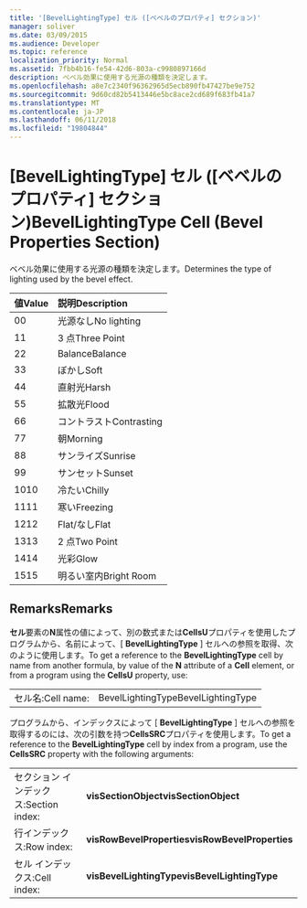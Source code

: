 ```yaml
---
title: '[BevelLightingType] セル ([ベベルのプロパティ] セクション)'
manager: soliver
ms.date: 03/09/2015
ms.audience: Developer
ms.topic: reference
localization_priority: Normal
ms.assetid: 7fbb4b16-fe54-42d6-803a-c9980897166d
description: ベベル効果に使用する光源の種類を決定します。
ms.openlocfilehash: a8e7c2340f96362965d5ecb890fb47427be9e752
ms.sourcegitcommit: 9d60cd82b5413446e5bc8ace2cd689f683fb41a7
ms.translationtype: MT
ms.contentlocale: ja-JP
ms.lasthandoff: 06/11/2018
ms.locfileid: "19804844"
---
```

# <a name="bevellightingtype-cell-bevel-properties-section"></a><span data-ttu-id="3596d-103">[BevelLightingType] セル ([ベベルのプロパティ] セクション)</span><span class="sxs-lookup"><span data-stu-id="3596d-103">BevelLightingType Cell (Bevel Properties Section)</span></span>

<span data-ttu-id="3596d-104">ベベル効果に使用する光源の種類を決定します。</span><span class="sxs-lookup"><span data-stu-id="3596d-104">Determines the type of lighting used by the bevel effect.</span></span>
  
|<span data-ttu-id="3596d-105">**値**</span><span class="sxs-lookup"><span data-stu-id="3596d-105">**Value**</span></span>|<span data-ttu-id="3596d-106">**説明**</span><span class="sxs-lookup"><span data-stu-id="3596d-106">**Description**</span></span>|
|:-----|:-----|
|<span data-ttu-id="3596d-107">0</span><span class="sxs-lookup"><span data-stu-id="3596d-107">0</span></span>  <br/> |<span data-ttu-id="3596d-108">光源なし</span><span class="sxs-lookup"><span data-stu-id="3596d-108">No lighting</span></span>  <br/> |
|<span data-ttu-id="3596d-109">1</span><span class="sxs-lookup"><span data-stu-id="3596d-109">1</span></span>  <br/> |<span data-ttu-id="3596d-110">3 点</span><span class="sxs-lookup"><span data-stu-id="3596d-110">Three Point</span></span>  <br/> |
|<span data-ttu-id="3596d-111">2</span><span class="sxs-lookup"><span data-stu-id="3596d-111">2</span></span>  <br/> |<span data-ttu-id="3596d-112">Balance</span><span class="sxs-lookup"><span data-stu-id="3596d-112">Balance</span></span>  <br/> |
|<span data-ttu-id="3596d-113">3</span><span class="sxs-lookup"><span data-stu-id="3596d-113">3</span></span>  <br/> |<span data-ttu-id="3596d-114">ぼかし</span><span class="sxs-lookup"><span data-stu-id="3596d-114">Soft</span></span>  <br/> |
|<span data-ttu-id="3596d-115">4</span><span class="sxs-lookup"><span data-stu-id="3596d-115">4</span></span>  <br/> |<span data-ttu-id="3596d-116">直射光</span><span class="sxs-lookup"><span data-stu-id="3596d-116">Harsh</span></span>  <br/> |
|<span data-ttu-id="3596d-117">5</span><span class="sxs-lookup"><span data-stu-id="3596d-117">5</span></span>  <br/> |<span data-ttu-id="3596d-118">拡散光</span><span class="sxs-lookup"><span data-stu-id="3596d-118">Flood</span></span>  <br/> |
|<span data-ttu-id="3596d-119">6</span><span class="sxs-lookup"><span data-stu-id="3596d-119">6</span></span>  <br/> |<span data-ttu-id="3596d-120">コントラスト</span><span class="sxs-lookup"><span data-stu-id="3596d-120">Contrasting</span></span>  <br/> |
|<span data-ttu-id="3596d-121">7</span><span class="sxs-lookup"><span data-stu-id="3596d-121">7</span></span>  <br/> |<span data-ttu-id="3596d-122">朝</span><span class="sxs-lookup"><span data-stu-id="3596d-122">Morning</span></span>  <br/> |
|<span data-ttu-id="3596d-123">8</span><span class="sxs-lookup"><span data-stu-id="3596d-123">8</span></span>  <br/> |<span data-ttu-id="3596d-124">サンライズ</span><span class="sxs-lookup"><span data-stu-id="3596d-124">Sunrise</span></span>  <br/> |
|<span data-ttu-id="3596d-125">9</span><span class="sxs-lookup"><span data-stu-id="3596d-125">9</span></span>  <br/> |<span data-ttu-id="3596d-126">サンセット</span><span class="sxs-lookup"><span data-stu-id="3596d-126">Sunset</span></span>  <br/> |
|<span data-ttu-id="3596d-127">10</span><span class="sxs-lookup"><span data-stu-id="3596d-127">10</span></span>  <br/> |<span data-ttu-id="3596d-128">冷たい</span><span class="sxs-lookup"><span data-stu-id="3596d-128">Chilly</span></span>  <br/> |
|<span data-ttu-id="3596d-129">11</span><span class="sxs-lookup"><span data-stu-id="3596d-129">11</span></span>  <br/> |<span data-ttu-id="3596d-130">寒い</span><span class="sxs-lookup"><span data-stu-id="3596d-130">Freezing</span></span>  <br/> |
|<span data-ttu-id="3596d-131">12</span><span class="sxs-lookup"><span data-stu-id="3596d-131">12</span></span>  <br/> |<span data-ttu-id="3596d-132">Flat/なし</span><span class="sxs-lookup"><span data-stu-id="3596d-132">Flat</span></span>  <br/> |
|<span data-ttu-id="3596d-133">13</span><span class="sxs-lookup"><span data-stu-id="3596d-133">13</span></span>  <br/> |<span data-ttu-id="3596d-134">2 点</span><span class="sxs-lookup"><span data-stu-id="3596d-134">Two Point</span></span>  <br/> |
|<span data-ttu-id="3596d-135">14</span><span class="sxs-lookup"><span data-stu-id="3596d-135">14</span></span>  <br/> |<span data-ttu-id="3596d-136">光彩</span><span class="sxs-lookup"><span data-stu-id="3596d-136">Glow</span></span>  <br/> |
|<span data-ttu-id="3596d-137">15</span><span class="sxs-lookup"><span data-stu-id="3596d-137">15</span></span>  <br/> |<span data-ttu-id="3596d-138">明るい室内</span><span class="sxs-lookup"><span data-stu-id="3596d-138">Bright Room</span></span>  <br/> |
   
## <a name="remarks"></a><span data-ttu-id="3596d-139">Remarks</span><span class="sxs-lookup"><span data-stu-id="3596d-139">Remarks</span></span>

<span data-ttu-id="3596d-140">**セル**要素の**N**属性の値によって、別の数式または**CellsU**プロパティを使用したプログラムから、名前によって、[ **BevelLightingType** ] セルへの参照を取得、次のように使用します。</span><span class="sxs-lookup"><span data-stu-id="3596d-140">To get a reference to the **BevelLightingType** cell by name from another formula, by value of the **N** attribute of a **Cell** element, or from a program using the **CellsU** property, use:</span></span> 
  
|||
|:-----|:-----|
|<span data-ttu-id="3596d-141">セル名:</span><span class="sxs-lookup"><span data-stu-id="3596d-141">Cell name:</span></span>  <br/> |<span data-ttu-id="3596d-142">BevelLightingType</span><span class="sxs-lookup"><span data-stu-id="3596d-142">BevelLightingType</span></span>  <br/> |
   
<span data-ttu-id="3596d-143">プログラムから、インデックスによって [ **BevelLightingType** ] セルへの参照を取得するのには、次の引数を持つ**CellsSRC**プロパティを使用します。</span><span class="sxs-lookup"><span data-stu-id="3596d-143">To get a reference to the **BevelLightingType** cell by index from a program, use the **CellsSRC** property with the following arguments:</span></span> 
  
|||
|:-----|:-----|
|<span data-ttu-id="3596d-144">セクション インデックス:</span><span class="sxs-lookup"><span data-stu-id="3596d-144">Section index:</span></span>  <br/> |<span data-ttu-id="3596d-145">**visSectionObject**</span><span class="sxs-lookup"><span data-stu-id="3596d-145">**visSectionObject**</span></span> <br/> |
|<span data-ttu-id="3596d-146">行インデックス:</span><span class="sxs-lookup"><span data-stu-id="3596d-146">Row index:</span></span>  <br/> |<span data-ttu-id="3596d-147">**visRowBevelProperties**</span><span class="sxs-lookup"><span data-stu-id="3596d-147">**visRowBevelProperties**</span></span> <br/> |
|<span data-ttu-id="3596d-148">セル インデックス:</span><span class="sxs-lookup"><span data-stu-id="3596d-148">Cell index:</span></span>  <br/> |<span data-ttu-id="3596d-149">**visBevelLightingType**</span><span class="sxs-lookup"><span data-stu-id="3596d-149">**visBevelLightingType**</span></span> <br/> |
   

